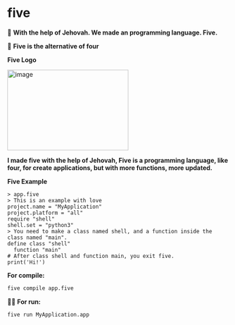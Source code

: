 # five
💚 **With the help of Jehovah. We made an programming language. Five.**

🔢 **Five is the alternative of four**

**Five Logo**

<img width="275" height="183" alt="image" src="https://github.com/user-attachments/assets/7db33991-6b1d-4cf4-a76a-53fd6cc1aebd" />



**I made five with the help of Jehovah, Five is a programming language, like four, for create applications, but with more functions, more updated.**

**Five Example**

```five
> app.five
> This is an example with love
project.name = "MyApplication"
project.platform = "all"
require "shell"
shell.set = "python3"
> You need to make a class named shell, and a function inside the class named "main".
define class "shell"
  function "main"
# After class shell and function main, you exit five.
print('Hi!')
```
**For compile:**

```bash
five compile app.five
```
🧑‍💻 **For run:**

```bash
five run MyApplication.app
```

